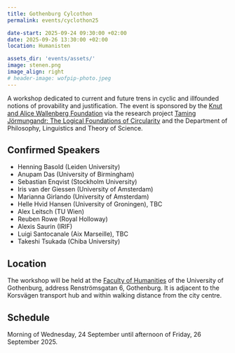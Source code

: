 ```yaml
---
title: Gothenburg Cylcothon
permalink: events/cyclothon25

date-start: 2025-09-24 09:30:00 +02:00
date: 2025-09-26 13:30:00 +02:00
location: Humanisten

assets_dir: 'events/assets/' 
image: stenen.png
image_align: right
# header-image: wofpip-photo.jpeg
---
```


A workshop dedicated to current and future trens in cyclic and illfounded notions of provability and justification. 
The event is sponsored by the [Knut and Alice Wallenberg Foundation](https://kaw.wallenberg.org) via the research project [Taming Jörmungandr: The Logical Foundations of Circularity](https://www.gu.se/forskning/taming-jormungandr-the-logical-foundations-of-circularity) and the Department of Philosophy, Linguistics and Theory of Science.

<!--more-->

## Confirmed Speakers

- Henning Basold (Leiden University)
- Anupam Das (University of Birmingham)
- Sebastian Enqvist (Stockholm University)
- Iris van der Giessen (University of Amsterdam)
- Marianna Girlando (University of Amsterdam)
- Helle Hvid Hansen (University of Groningen), TBC
- Alex Leitsch (TU Wien)
- Reuben Rowe (Royal Holloway)
- Alexis Saurin (IRIF)
- Luigi Santocanale (Aix Marseille), TBC
- Takeshi Tsukada (Chiba University)


## Location

The workshop will be held at the [Faculty of Humanities](https://www.openstreetmap.org/?mlat=57.69438&mlon=11.98496#map=19/57.69438/11.98496) of the
University of Gothenburg, address Renströmsgatan 6, Gothenburg.
It is adjacent to the Korsvägen transport hub and within walking distance from the city centre.

## Schedule

Morning of Wednesday, 24 September until afternoon of Friday, 26 September 2025.
